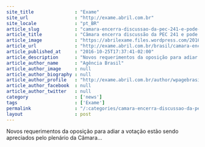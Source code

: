 ```yaml
---
site_title               : "Exame"
site_url                 : "http://exame.abril.com.br"
site_locale              : "pt_BR"
article_slug             : "camara-encerra-discussao-da-pec-241-e-pode-iniciar-a-votacao"
article_title            : "Câmara encerra discussão da PEC 241 e pode iniciar a votação"
article_image            : "https://abrilexame.files.wordpress.com/2016/10/size_960_16_9_camara-dos-deputados7.jpg?quality=70&strip=all&w=960"
article_url              : "http://exame.abril.com.br/brasil/camara-encerra-discussao-da-pec-241-e-pode-iniciar-a-votacao/"
article_published_at     : "2016-10-25T17:37:41-02:00"
article_description      : "Novos requerimentos da oposição para adiar a votação estão sendo apreciados pelo plenário da Câmara..."
article_author_name      : "Agência Brasil"
article_author_image     : null
article_author_biography : null
article_author_profile   : "http://exame.abril.com.br/author/wpagebrasil/"
article_author_facebook  : null
article_author_twitter   : null
category                 : ['news']
tags                     : ['Exame']
permalink                : "/:categories/camara-encerra-discussao-da-pec-241-e-pode-iniciar-a-votacao/"
layout                   : post
---
```


Novos requerimentos da oposição para adiar a votação estão sendo apreciados pelo plenário da Câmara...
